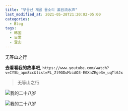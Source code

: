 ```yaml
---
title: "무등산 계골 물소리 溪谷流水声"
last_modified_at: 2021-05-28T21:20:02-05:00
categories:
  - Blog
tags:
  - 韩国
  - 日常
  - 登山
---
```


无等山之行


**去看看我的故事吧**, `https://www.youtube.com/watch?v=CYSb_apm8cc&list=PL_Zl9GDuMziAO3-EGXaZEge3v_uqTl6Jx`

> 无等山之行

![我的二十八岁](https://636643.freep.cn/636643/5c3363e5af040f5a290342305193ba5.jpg)

![我的二十八岁](https://636643.freep.cn/636643/5c3363e5af040f5a290342305193ba5.jpg)
